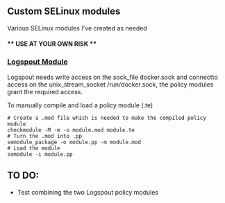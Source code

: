 ## Custom SELinux modules ##

Various SELinux modules I've created as needed

#### \*\* USE AT YOUR OWN RISK \*\* ####

### [Logspout Module](logspout/) ###

Logspout needs write access on the sock_file docker.sock and connectto access on the unix_stream_socket /run/docker.sock, the policy modules grant the required access.


To manually compile and load a policy module (.te)

    # Create a .mod file which is needed to make the compiled policy module
    checkmodule -M -m -o module.mod module.te
    # Turn the .mod into .pp
    semodule_package -o module.pp -m module.mod
    # Load the module
    semodule -i module.pp

TO DO:
---------
- Test combining the two Logspout policy modules
